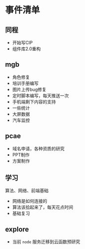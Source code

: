 # 事件清单

## 同程

- 开始写CIP
- 组件库2.0重构

## mgb

- 角色修复
- 培训手册编写
- 图片上传bug修复
- 定时脚本编写，每天推送一次
- 手机端剩下内容的支持
- 一些统计
- 大屏数据
- 汽车监控

## pcae

- 域名申请，各种资质的研究
- PPT制作
- 方案制作

## 学习

算法、网络、前端基础

- 网络是如何连接的
- 算法该拾起来了，每天花点时间
- 基础复习

## explore

- 当前 `node` 服务迁移到云函数预研究

